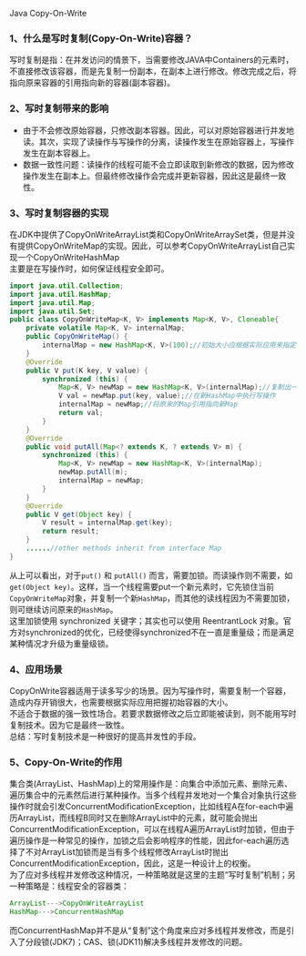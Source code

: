 Java Copy-On-Write
<a name="4966e5a6"></a>
### 1、什么是写时复制(Copy-On-Write)容器？
写时复制是指：在并发访问的情景下，当需要修改JAVA中Containers的元素时，不直接修改该容器，而是先复制一份副本，在副本上进行修改。修改完成之后，将指向原来容器的引用指向新的容器(副本容器)。
<a name="674ab125"></a>
### 2、写时复制带来的影响

- 由于不会修改原始容器，只修改副本容器。因此，可以对原始容器进行并发地读。其次，实现了读操作与写操作的分离，读操作发生在原始容器上，写操作发生在副本容器上。<br />
- 数据一致性问题：读操作的线程可能不会立即读取到新修改的数据，因为修改操作发生在副本上。但最终修改操作会完成并更新容器，因此这是最终一致性。<br />
<a name="bYu4r"></a>
### 3、写时复制容器的实现
在JDK中提供了CopyOnWriteArrayList类和CopyOnWriteArraySet类，但是并没有提供CopyOnWriteMap的实现。因此，可以参考CopyOnWriteArrayList自己实现一个CopyOnWriteHashMap<br />主要是在写操作时，如何保证线程安全即可。
```java
import java.util.Collection;
import java.util.HashMap;
import java.util.Map;
import java.util.Set;
public class CopyOnWriteMap<K, V> implements Map<K, V>, Cloneable{
    private volatile Map<K, V> internalMap;
    public CopyOnWriteMap() {
        internalMap = new HashMap<K, V>(100);//初始大小应根据实际应用来指定
    }
    @Override
    public V put(K key, V value) {
        synchronized (this) {
            Map<K, V> newMap = new HashMap<K, V>(internalMap);//复制出一个新HashMap
            V val = newMap.put(key, value);//在新HashMap中执行写操作
            internalMap = newMap;//将原来的Map引用指向新Map
            return val;
        }
    }
    @Override
    public void putAll(Map<? extends K, ? extends V> m) {
        synchronized (this) {
            Map<K, V> newMap = new HashMap<K, V>(internalMap);
            newMap.putAll(m);
            internalMap = newMap;
        }
    }
    @Override
    public V get(Object key) {
        V result = internalMap.get(key);
        return result;
    }
    ......//other methods inherit from interface Map
}
```
从上可以看出，对于`put()` 和 `putAll()` 而言，需要加锁。而读操作则不需要，如`get(Object key)`。这样，当一个线程需要put一个新元素时，它先锁住当前`CopyOnWriteMap`对象，并复制一个新`HashMap`，而其他的读线程因为不需要加锁，则可继续访问原来的`HashMap`。<br />这里加锁使用 synchronized 关键字；其实也可以使用 ReentrantLock 对象。官方对synchronized的优化，已经使得synchronized不在一直是重量级；而是满足某种情况才升级为重量级锁。
<a name="Ks2ho"></a>
### 4、应用场景
CopyOnWrite容器适用于读多写少的场景。因为写操作时，需要复制一个容器，造成内存开销很大，也需要根据实际应用把握初始容器的大小。<br />不适合于数据的强一致性场合。若要求数据修改之后立即能被读到，则不能用写时复制技术。因为它是最终一致性。<br />总结：写时复制技术是一种很好的提高并发性的手段。
<a name="r9qGt"></a>
### 5、Copy-On-Write的作用
集合类(ArrayList、HashMap)上的常用操作是：向集合中添加元素、删除元素、遍历集合中的元素然后进行某种操作。当多个线程并发地对一个集合对象执行这些操作时就会引发ConcurrentModificationException，比如线程A在for-each中遍历ArrayList，而线程B同时又在删除ArrayList中的元素，就可能会抛出ConcurrentModificationException，可以在线程A遍历ArrayList时加锁，但由于遍历操作是一种常见的操作，加锁之后会影响程序的性能，因此for-each遍历选择了不对ArrayList加锁而是当有多个线程修改ArrayList时抛出ConcurrentModificationException，因此，这是一种设计上的权衡。<br />为了应对多线程并发修改这种情况，一种策略就是这里的主题“写时复制”机制；另一种策略是：线程安全的容器类：
```java
ArrayList--->CopyOnWriteArrayList
HashMap--->ConcurrentHashMap
```
而ConcurrentHashMap并不是从“复制”这个角度来应对多线程并发修改，而是引入了分段锁(JDK7)；CAS、锁(JDK11)解决多线程并发修改的问题。
